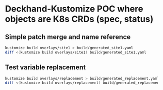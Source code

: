 # Deckhand-Kustomize POC where objects are K8s CRDs (spec, status)

## Simple patch merge and name reference 

```bash
kustomize build overlays/site1 > build/generated_site1.yaml
diff <(kustomize build overlays/site1) build/generated_site1.yaml
```

## Test variable replacement

```bash
kustomize build overlays/replacement > build/generated_replacement.yaml
diff <(kustomize build overlays/replacement) build/generated_replacement.yaml
```
